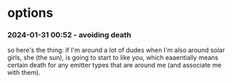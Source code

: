 # options

### 2024-01-31 00:52 - avoiding death

so here's the thing: if I'm around a lot of dudes when I'm also around solar girls, she (the sun), is going to start to like you, which eaaentially means certain death for any emitter types that are around me (and associate me with them).
